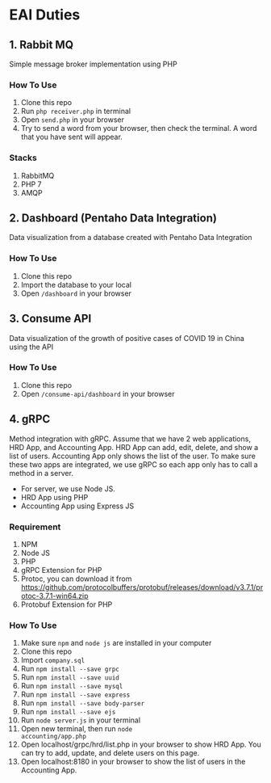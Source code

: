 # EAI Duties

## 1. Rabbit MQ
Simple message broker implementation using PHP

### How To Use
1. Clone this repo
2. Run <code>php receiver.php</code> in terminal
3. Open <code>send.php</code> in your browser
4. Try to send a word from your browser, then check the terminal. A word that you have sent will appear.

### Stacks
1. RabbitMQ
2. PHP 7
3. AMQP


## 2. Dashboard (Pentaho Data Integration)
Data visualization from a database created with Pentaho Data Integration

### How To Use
1. Clone this repo
2. Import the database to your local
3. Open <code>/dashboard</code> in your browser

## 3. Consume API
Data visualization of the growth of positive cases of COVID 19 in China using the API

### How To Use
1. Clone this repo
2. Open <code>/consume-api/dashboard</code> in your browser

## 4. gRPC
Method integration with gRPC. Assume that we have 2 web applications, HRD App, and Accounting App. HRD App can add, edit, delete, and show a list of users. Accounting App only shows the list of the user. To make sure these two apps are integrated, we use gRPC so each app only has to call a method in a server.

- For server, we use Node JS.
- HRD App using PHP
- Accounting App using Express JS  

### Requirement
1. NPM
2. Node JS
3. PHP
4. gRPC Extension for PHP
5. Protoc, you can download it from <link>https://github.com/protocolbuffers/protobuf/releases/download/v3.7.1/protoc-3.7.1-win64.zip</link>
6. Protobuf Extension for PHP

### How To Use
1. Make sure <code>npm</code> and <code>node js</code> are installed in your computer
2. Clone this repo
3. Import <code>company.sql</code>
4. Run <code>npm install --save grpc</code>
5. Run <code>npm install --save uuid</code>
6. Run <code>npm install --save mysql</code>
7. Run <code>npm install --save express</code>
8. Run <code>npm install --save body-parser</code>
9. Run <code>npm install --save ejs</code>
10. Run <code>node server.js</code> in your terminal
11. Open new terminal, then run <code>node accounting/app.php</code>
12. Open <link>localhost/grpc/hrd/list.php</link> in your browser to show HRD App. You can try to add, update, and delete users on this page.
13. Open <link>localhost:8180</link> in your browser to show the list of users in the Accounting App. 